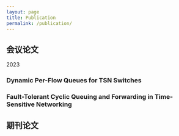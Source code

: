 ```yaml
---
layout: page
title: Publication
permalink: /publication/
---
```


## 会议论文

2023

### Dynamic Per-Flow Queues for TSN Switches


### Fault-Tolerant Cyclic Queuing and Forwarding in Time-Sensitive Networking

## 期刊论文



